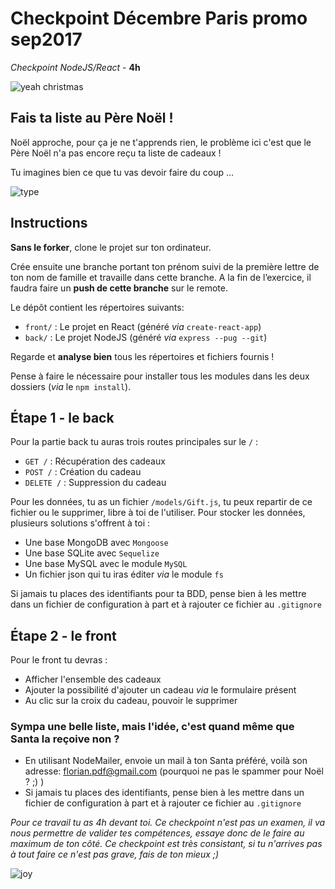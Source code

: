 # Checkpoint Décembre Paris promo sep2017

*Checkpoint NodeJS/React* - **4h**

![yeah christmas](https://media.giphy.com/media/11EjiLDatd0syA/giphy.gif)

## Fais ta liste au Père Noël !

Noël approche, pour ça je ne t'apprends rien,
le problème ici c'est que le Père Noël n'a pas encore reçu ta liste de cadeaux !

Tu imagines bien ce que tu vas devoir faire du coup ...

![type](https://media.giphy.com/media/RRerwvHrb0nxm/giphy.gif)


## Instructions

**Sans le forker**, clone le projet sur ton ordinateur.

Crée ensuite une branche portant ton prénom suivi de la première lettre de ton nom de famille et travaille dans cette branche. 
A la fin de l’exercice, il faudra faire un **push de cette branche** sur le remote. 

Le dépôt contient les répertoires suivants:
* `front/` : Le projet en React (généré _via_ `create-react-app`)
* `back/` : Le projet NodeJS (généré _via_ `express --pug --git`)

Regarde et **analyse bien** tous les répertoires et fichiers fournis !

Pense à faire le nécessaire pour installer tous les modules dans les deux dossiers (_via_ le `npm install`).

## Étape 1 - le back

Pour la partie back tu auras trois routes principales sur le `/` : 

* `GET /` : Récupération des cadeaux
* `POST /` : Création du cadeau 
* `DELETE /` : Suppression du cadeau 

Pour les données, tu as un fichier `/models/Gift.js`, tu peux repartir de ce fichier ou le supprimer, libre à toi de l'utiliser. Pour stocker les données, plusieurs solutions s'offrent à toi : 
* Une base MongoDB avec `Mongoose`
* Une base SQLite avec `Sequelize`
* Une base MySQL avec le module `MySQL`
* Un fichier json qui tu iras éditer _via_ le module `fs`

Si jamais tu places des identifiants pour ta BDD, pense bien à les mettre dans un fichier de configuration à part et à rajouter ce fichier au `.gitignore`

## Étape 2 - le front

Pour le front tu devras : 
* Afficher l'ensemble des cadeaux 
* Ajouter la possibilité d'ajouter un cadeau _via_ le formulaire présent
* Au clic sur la croix du cadeau, pouvoir le supprimer 



### Sympa une belle liste, mais l'idée, c'est quand même que Santa la reçoive non ?
  
* En utilisant NodeMailer, envoie un mail à ton Santa préféré, voilà son adresse: florian.pdf@gmail.com (pourquoi ne pas le spammer pour Noël ? ;) )
* Si jamais tu places des identifiants, pense bien à les mettre dans un fichier de configuration à part et à rajouter ce fichier au `.gitignore`


_Pour ce travail tu as 4h devant toi. Ce checkpoint n'est pas un examen, il va nous permettre de valider tes compétences, essaye donc de le faire au maximum de ton côté. 
Ce checkpoint est très consistant, si tu n'arrives pas à tout faire ce n'est pas grave, fais de ton mieux ;)_


![joy](https://media.giphy.com/media/26n62j7cS0aZOYCu4/giphy.gif)
